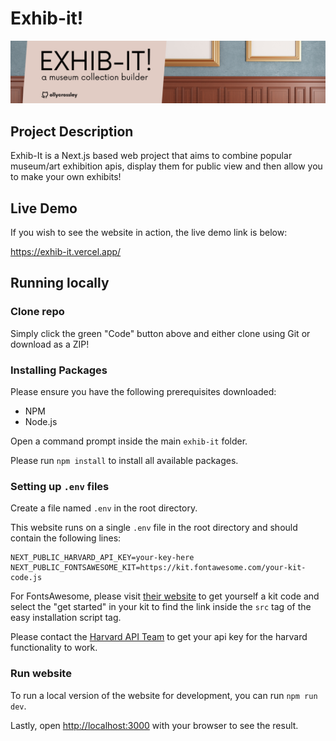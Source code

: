 

# Exhib-it!

![Logo](other/EXHIB-IT!.png)

## Project Description

Exhib-It is a Next.js based web project that aims to combine popular museum/art exhibition apis, display them for public view and then allow you to make your own exhibits!

## Live Demo

If you wish to see the website in action, the live demo link is below:

https://exhib-it.vercel.app/

## Running locally

### Clone repo 

Simply click the green "Code" button above and either clone using Git or download as a ZIP!

### Installing Packages 

Please ensure you have the following prerequisites downloaded:
- NPM
- Node.js

Open a command prompt inside the main `exhib-it` folder.

Please run `npm install` to install all available packages.

### Setting up `.env` files 

Create a file named `.env` in the root directory.

This website runs on a single `.env` file in the root directory and should contain the following lines:
```dotenv
NEXT_PUBLIC_HARVARD_API_KEY=your-key-here
NEXT_PUBLIC_FONTSAWESOME_KIT=https://kit.fontawesome.com/your-kit-code.js
```

For FontsAwesome, please visit [their website](https://fontawesome.com/kits) to get yourself a kit code and select the
"get started" in your kit to find the link inside the `src` tag of the easy installation script tag.

Please contact the [Harvard API Team](https://docs.google.com/forms/d/e/1FAIpQLSfkmEBqH76HLMMiCC-GPPnhcvHC9aJS86E32dOd0Z8MpY2rvQ/viewform) to get your
api key for the harvard functionality to work.

### Run website

To run a local version of the website for development, you can run `npm run dev`. 

Lastly, open [http://localhost:3000](http://localhost:3000) with your browser to see the result.
